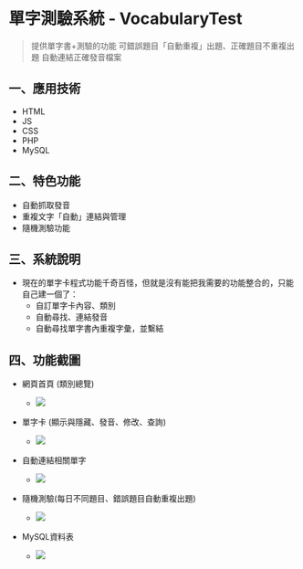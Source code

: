 # 單字測驗系統 - VocabularyTest
> 提供單字書+測驗的功能
> 可錯誤題目「自動重複」出題、正確題目不重複出題
> 自動連結正確發音檔案

## 一、應用技術
* HTML
* JS
* CSS
* PHP
* MySQL

## 二、特色功能
* 自動抓取發音
* 重複文字「自動」連結與管理
* 隨機測驗功能

## 三、系統說明
* 現在的單字卡程式功能千奇百怪，但就是沒有能把我需要的功能整合的，只能自己建一個了：
    * 自訂單字卡內容、類別
    * 自動尋找、連結發音
    * 自動尋找單字書內重複字彙，並繫結



## 四、功能截圖
* 網頁首頁 (類別總覽)
    * ![](https://i.imgur.com/5Kn9tCJ.png)



* 單字卡 (顯示與隱藏、發音、修改、查詢)
    * ![](https://i.imgur.com/Eqi0tqO.png)



* 自動連結相關單字
    * ![](https://i.imgur.com/xWA5YqU.png)



* 隨機測驗(每日不同題目、錯誤題目自動重複出題)
    * ![](https://i.imgur.com/tnmVKY7.png)



* MySQL資料表
    * ![](https://i.imgur.com/x0Chy4j.png)



